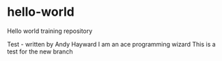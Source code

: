 
# hello-world
Hello world training repository

Test - written by Andy Hayward
I am an ace programming wizard
This is a test for the new branch

